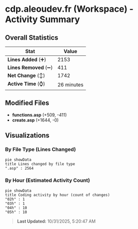 # cdp.aleoudev.fr (Workspace) - Activity Summary 

## Overall Statistics

| Stat                   | Value                                                             |
| ---------------------- | ----------------------------------------------------------------- |
| **Lines Added** (➕)   | 2153                                          |
| **Lines Removed** (➖) | 411                                        |
| **Net Change** (↕)    | 1742                |
| **Active Time** (⌚)   | 26 minutes |


## Modified Files
- **functions.asp** (+509, -411)
- **create.asp** (+1644, -0)

## Visualizations

### By File Type (Lines Changed)

```mermaid
pie showData
title Lines changed by file type
".asp" : 2564
```

### By Hour (Estimated Activity Count)

```mermaid
pie showData
title Coding activity by hour (count of changes)
"02h" : 1
"03h" : 1
"04h" : 10
"05h" : 10
```


> **Last Updated:** 10/31/2025, 5:20:47 AM
